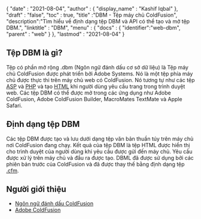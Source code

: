 {
  "date" : "2021-08-04",
  "author" : {
    "display_name" : "Kashif Iqbal"
},
  "draft" : "false",
  "toc" : true,
  "title" :"DBM - Tệp máy chủ ColdFusion",
  "description":"Tìm hiểu về định dạng tệp DBM và API có thể tạo và mở tệp DBM.",
  "linktitle" : "DBM",
  "menu" : {
    "docs" : {
      "identifier":"web-dbm",
      "parent" : "web"
}
},
  "lastmod" : "2021-08-04"
}

## Tệp DBM là gì?

Tệp có phần mở rộng .dbm (Ngôn ngữ đánh dấu cơ sở dữ liệu) là Tệp máy chủ ColdFusion được phát triển bởi Adobe Systems. Nó là một tệp phía máy chủ được thực thi trên máy chủ web có ColdFusion. Nó tương tự như các tệp [ASP](/vi/web/asp/) và [PHP](/vi/programming/php/) và tạo [HTML](/vi/web/html/) khi người dùng yêu cầu trang trong trình duyệt web. Các tệp DBM có thể được mở trong các ứng dụng như Adobe ColdFusion, Adobe ColdFusion Builder, MacroMates TextMate và Apple Safari.

## Định dạng tệp DBM

Các tệp DBM được tạo và lưu dưới dạng tệp văn bản thuần túy trên máy chủ nơi ColdFusion đang chạy. Kết quả của tệp DBM là tệp HTML được hiển thị cho trình duyệt của người dùng khi yêu cầu được gửi đến máy chủ. Yêu cầu được xử lý trên máy chủ và đầu ra được tạo. DBML đã được sử dụng bởi các phiên bản trước của ColdFusion và đã được thay thế bằng định dạng tệp [.cfm](/vi/web/cfm/).

## Người giới thiệu

* [Ngôn ngữ đánh dấu ColdFusion](https://people.apache.org/~jim/NewArchitect/webtech/2000/08/junk/index.html)
* [Adobe ColdFusion](https://en.wikipedia.org/wiki/Adobe_ColdFusion)

